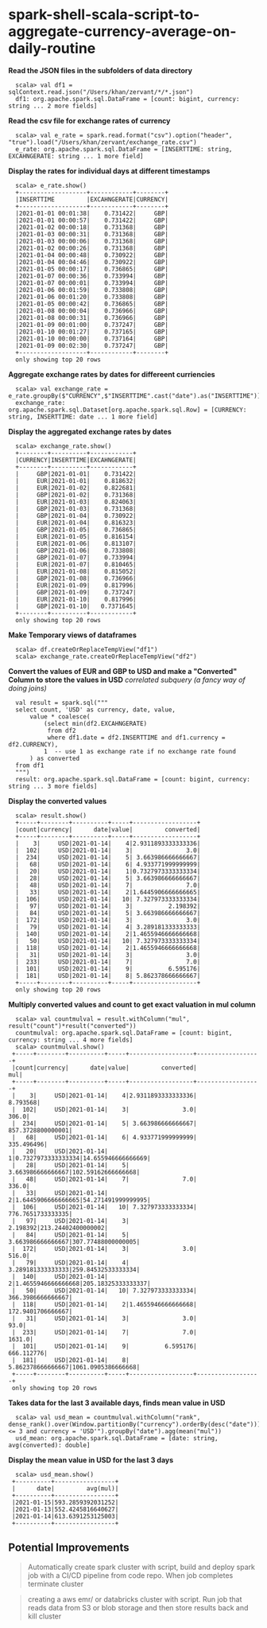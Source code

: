 # spark-shell-scala-script-to-aggregate-currency-average-on-daily-routine

**Read the JSON files in the subfolders of data directory**
     
      scala> val df1 = sqlContext.read.json("/Users/khan/zervant/*/*.json")
      df1: org.apache.spark.sql.DataFrame = [count: bigint, currency: string ... 2 more fields]
      
**Read the csv file for exchange rates of currency**

      scala> val e_rate = spark.read.format("csv").option("header", "true").load("/Users/khan/zervant/exchange_rate.csv")
      e_rate: org.apache.spark.sql.DataFrame = [INSERTTIME: string, EXCAHNGERATE: string ... 1 more field]
      
**Display the rates for individual days at different timestamps**

      scala> e_rate.show()
      +-------------------+------------+--------+
      |INSERTTIME         |EXCAHNGERATE|CURRENCY|
      +-------------------+------------+--------+
      |2021-01-01 00:01:38|    0.731422|     GBP|
      |2021-01-01 00:00:57|    0.731422|     GBP|
      |2021-01-02 00:00:18|    0.731368|     GBP|
      |2021-01-03 00:00:31|    0.731368|     GBP|
      |2021-01-03 00:00:06|    0.731368|     GBP|
      |2021-01-02 00:00:26|    0.731368|     GBP|
      |2021-01-04 00:00:48|    0.730922|     GBP|
      |2021-01-04 00:04:46|    0.730922|     GBP|
      |2021-01-05 00:00:17|    0.736865|     GBP|
      |2021-01-07 00:00:36|    0.733994|     GBP|
      |2021-01-07 00:00:01|    0.733994|     GBP|
      |2021-01-06 00:01:59|    0.733808|     GBP|
      |2021-01-06 00:01:20|    0.733808|     GBP|
      |2021-01-05 00:00:42|    0.736865|     GBP|
      |2021-01-08 00:00:04|    0.736966|     GBP|
      |2021-01-08 00:00:31|    0.736966|     GBP|
      |2021-01-09 00:01:00|    0.737247|     GBP|
      |2021-01-10 00:01:27|    0.737165|     GBP|
      |2021-01-10 00:00:00|    0.737164|     GBP|
      |2021-01-09 00:02:30|    0.737247|     GBP|
      +-------------------+------------+--------+
      only showing top 20 rows
      
**Aggregate exchange rates by dates for differeent curriencies**

      scala> val exchange_rate = e_rate.groupBy($"CURRENCY",$"INSERTTIME".cast("date").as("INSERTTIME")).agg(mean("EXCAHNGERATE").alias("EXCAHNGERATE")).orderBy("INSERTTIME")
      exchange_rate: org.apache.spark.sql.Dataset[org.apache.spark.sql.Row] = [CURRENCY: string, INSERTTIME: date ... 1 more field]
  
**Display the aggregated exchange rates by dates**

      scala> exchange_rate.show()
      +--------+----------+------------+
      |CURRENCY|INSERTTIME|EXCAHNGERATE|
      +--------+----------+------------+
      |     GBP|2021-01-01|    0.731422|
      |     EUR|2021-01-01|    0.818632|
      |     EUR|2021-01-02|    0.822681|
      |     GBP|2021-01-02|    0.731368|
      |     EUR|2021-01-03|    0.824063|
      |     GBP|2021-01-03|    0.731368|
      |     GBP|2021-01-04|    0.730922|
      |     EUR|2021-01-04|    0.816323|
      |     GBP|2021-01-05|    0.736865|
      |     EUR|2021-01-05|    0.816154|
      |     EUR|2021-01-06|    0.813107|
      |     GBP|2021-01-06|    0.733808|
      |     GBP|2021-01-07|    0.733994|
      |     EUR|2021-01-07|    0.810465|
      |     EUR|2021-01-08|    0.815052|
      |     GBP|2021-01-08|    0.736966|
      |     EUR|2021-01-09|    0.817996|
      |     GBP|2021-01-09|    0.737247|
      |     EUR|2021-01-10|    0.817996|
      |     GBP|2021-01-10|   0.7371645|
      +--------+----------+------------+
      only showing top 20 rows
 
**Make Temporary views of dataframes**

      scala> df.createOrReplaceTempView("df1")
      scala> exchange_rate.createOrReplaceTempView("df2")
      
**Convert the values of EUR and GBP to USD and make a "Converted" Column to store the values in USD** 
*correlated subquery (a fancy way of doing joins)*

      val result = spark.sql("""
      select count, 'USD' as currency, date, value,
          value * coalesce(
              (select min(df2.EXCAHNGERATE)
               from df2
               where df1.date = df2.INSERTTIME and df1.currency = df2.CURRENCY),
              1  -- use 1 as exchange rate if no exchange rate found
          ) as converted
      from df1
      """)
      result: org.apache.spark.sql.DataFrame = [count: bigint, currency: string ... 3 more fields]
 
 **Display the converted values**
 
      scala> result.show()
      +-----+--------+----------+-----+------------------+
      |count|currency|      date|value|         converted|
      +-----+--------+----------+-----+------------------+
      |    3|     USD|2021-01-14|    4|2.9311893333333336|
      |  102|     USD|2021-01-14|    3|               3.0|
      |  234|     USD|2021-01-14|    5| 3.663986666666667|
      |   68|     USD|2021-01-14|    6| 4.933771999999999|
      |   20|     USD|2021-01-14|    1|0.7327973333333334|
      |   28|     USD|2021-01-14|    5| 3.663986666666667|
      |   48|     USD|2021-01-14|    7|               7.0|
      |   33|     USD|2021-01-14|    2|1.6445906666666665|
      |  106|     USD|2021-01-14|   10| 7.327973333333334|
      |   97|     USD|2021-01-14|    3|          2.198392|
      |   84|     USD|2021-01-14|    5| 3.663986666666667|
      |  172|     USD|2021-01-14|    3|               3.0|
      |   79|     USD|2021-01-14|    4| 3.289181333333333|
      |  140|     USD|2021-01-14|    2|1.4655946666666668|
      |   50|     USD|2021-01-14|   10| 7.327973333333334|
      |  118|     USD|2021-01-14|    2|1.4655946666666668|
      |   31|     USD|2021-01-14|    3|               3.0|
      |  233|     USD|2021-01-14|    7|               7.0|
      |  101|     USD|2021-01-14|    9|          6.595176|
      |  181|     USD|2021-01-14|    8| 5.862378666666667|
      +-----+--------+----------+-----+------------------+
      only showing top 20 rows
      
      
 **Multiply converted values and count to get exact valuation in mul column**
      
      scala> val countmulval = result.withColumn("mul", result("count")*result("converted"))
      countmulval: org.apache.spark.sql.DataFrame = [count: bigint, currency: string ... 4 more fields]
      scala> countmulval.show()
     +-----+--------+----------+-----+------------------+------------------+         
     |count|currency|      date|value|         converted|               mul|
     +-----+--------+----------+-----+------------------+------------------+
     |    3|     USD|2021-01-14|    4|2.9311893333333336|          8.793568|
     |  102|     USD|2021-01-14|    3|               3.0|             306.0|
     |  234|     USD|2021-01-14|    5| 3.663986666666667| 857.3728800000001|
     |   68|     USD|2021-01-14|    6| 4.933771999999999|        335.496496|
     |   20|     USD|2021-01-14|    1|0.7327973333333334|14.655946666666669|
     |   28|     USD|2021-01-14|    5| 3.663986666666667|102.59162666666668|
     |   48|     USD|2021-01-14|    7|               7.0|             336.0|
     |   33|     USD|2021-01-14|    2|1.6445906666666665|54.271491999999995|
     |  106|     USD|2021-01-14|   10| 7.327973333333334| 776.7651733333335|
     |   97|     USD|2021-01-14|    3|          2.198392|213.24402400000002|
     |   84|     USD|2021-01-14|    5| 3.663986666666667|307.77488000000005|
     |  172|     USD|2021-01-14|    3|               3.0|             516.0|
     |   79|     USD|2021-01-14|    4| 3.289181333333333|259.84532533333334|
     |  140|     USD|2021-01-14|    2|1.4655946666666668|205.18325333333337|
     |   50|     USD|2021-01-14|   10| 7.327973333333334| 366.3986666666667|
     |  118|     USD|2021-01-14|    2|1.4655946666666668| 172.9401706666667|
     |   31|     USD|2021-01-14|    3|               3.0|              93.0|
     |  233|     USD|2021-01-14|    7|               7.0|            1631.0|
     |  101|     USD|2021-01-14|    9|          6.595176|        666.112776|
     |  181|     USD|2021-01-14|    8| 5.862378666666667|1061.0905386666668|
     +-----+--------+----------+-----+------------------+------------------+
     only showing top 20 rows

      
 **Takes data for the last 3 available days, finds mean value in USD**
 
      scala> val usd_mean = countmulval.withColumn("rank", dense_rank().over(Window.partitionBy("currency").orderBy(desc("date")))).filter("rank <= 3 and currency = 'USD'").groupBy("date").agg(mean("mul"))
      usd_mean: org.apache.spark.sql.DataFrame = [date: string, avg(converted): double]
  
 **Display the mean value in USD for the last 3 days**
 
      scala> usd_mean.show()
     +----------+-----------------+                                                  
     |      date|         avg(mul)|
     +----------+-----------------+
     |2021-01-15|593.2859392031252|
     |2021-01-13|552.4245816640627|
     |2021-01-14|613.6391253125003|
     +----------+-----------------+
      
      
 ## Potential Improvements
 > Automatically create spark cluster with script, build and deploy spark job with a CI/CD pipeline from code repo. When job completes terminate cluster
 
 
 > creating a aws emr/ or databricks cluster with script. Run job that reads data from S3 or blob storage and then store results back and kill cluster
      
